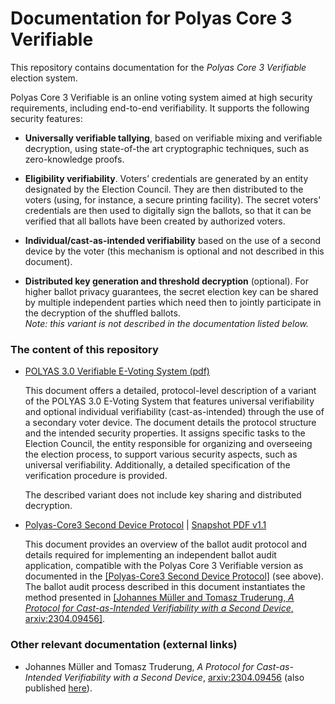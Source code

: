 # Documentation for Polyas Core 3 Verifiable

This repository contains documentation for the _Polyas Core 3
Verifiable_ election system.

Polyas Core 3 Verifiable is an online voting system aimed at high
security requirements, including end-to-end verifiability. It supports
the following security features:

* **Universally verifiable tallying**, based on verifiable mixing and
  verifiable decryption, using state-of-the art cryptographic
  techniques, such as zero-knowledge proofs.

* **Eligibility verifiability**. Voters’ credentials are generated by an
  entity designated by the Election Council. They are then distributed
  to the voters (using, for instance, a secure printing facility). The
  secret voters' credentials are then used to digitally sign the
  ballots, so that it can be verified that all ballots have been created
  by authorized voters.

* **Individual/cast-as-intended verifiability** based on the use of a
  second device by the voter (this mechanism is optional and not
  described in this document).

* **Distributed key generation and threshold decryption** (optional).
  For higher ballot privacy guarantees, the secret election key can be
  shared by multiple independent parties which need then to jointly
  participate in the decryption of the shuffled ballots.  
  *Note: this variant is not described in the documentation listed below.*

### The content of this repository

 * [POLYAS 3.0 Verifiable E-Voting System (pdf)](pdf/polyas3.0-verifiable.pdf)

   This document offers a detailed, protocol-level description of a
   variant of the POLYAS 3.0 E-Voting System that features universal
   verifiability and optional individual verifiability (cast-as-intended)
   through the use of a secondary voter device.
   The document details the protocol structure and the intended security
   properties. It assigns specific tasks to the Election Council, the entity
   responsible for organizing and overseeing the election process, to support
   various security aspects, such as universal verifiability. Additionally, a
   detailed specification of the verification procedure is provided.

   The described variant does not include key sharing and distributed decryption.

 * [Polyas-Core3 Second Device Protocol](cai/second-device-spec.md)
   | [Snapshot PDF v1.1](pdf/second-device-spec.pdf)

   This document provides an overview of the ballot audit protocol and details
   required for implementing an independent ballot audit application,
   compatible with the Polyas Core 3 Verifiable version as documented in the
   [[Polyas-Core3 Second Device Protocol]](pdf/second-device-spec.pdf) (see
   above).  The ballot audit process described in this document instantiates
   the method presented in [[Johannes Müller and Tomasz Truderung, _A Protocol
   for Cast-as-Intended Verifiability with a Second Device_,
   arxiv:2304.09456]](https://arxiv.org/pdf/2304.09456).


 ### Other relevant documentation (external links)


  * Johannes Müller and Tomasz Truderung, _A Protocol for Cast-as-Intended Verifiability with a Second Device_,
  [arxiv:2304.09456](https://arxiv.org/pdf/2304.09456)
  (also published [here](https://link.springer.com/chapter/10.1007/978-3-031-43756-4_8)).

  
